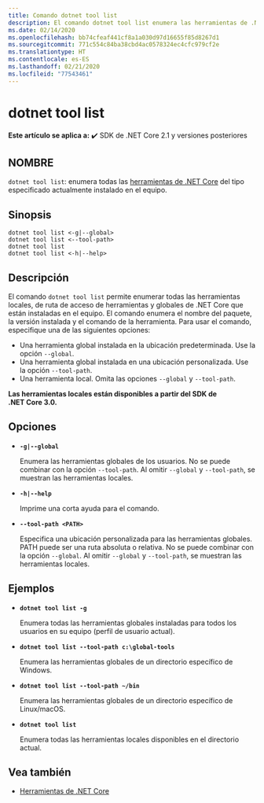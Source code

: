 ```yaml
---
title: Comando dotnet tool list
description: El comando dotnet tool list enumera las herramientas de .NET Core que están instaladas en el equipo.
ms.date: 02/14/2020
ms.openlocfilehash: bb74cfeaf441cf8a1a030d97d16655f85d8267d1
ms.sourcegitcommit: 771c554c84ba38cbd4ac0578324ec4cfc979cf2e
ms.translationtype: HT
ms.contentlocale: es-ES
ms.lasthandoff: 02/21/2020
ms.locfileid: "77543461"
---
```

# <a name="dotnet-tool-list"></a>dotnet tool list

**Este artículo se aplica a:** ✔️ SDK de .NET Core 2.1 y versiones posteriores

## <a name="name"></a>NOMBRE

`dotnet tool list`: enumera todas las [herramientas de .NET Core](global-tools.md) del tipo especificado actualmente instalado en el equipo.

## <a name="synopsis"></a>Sinopsis

```dotnetcli
dotnet tool list <-g|--global>
dotnet tool list <--tool-path>
dotnet tool list
dotnet tool list <-h|--help>
```

## <a name="description"></a>Descripción

El comando `dotnet tool list` permite enumerar todas las herramientas locales, de ruta de acceso de herramientas y globales de .NET Core que están instaladas en el equipo. El comando enumera el nombre del paquete, la versión instalada y el comando de la herramienta.  Para usar el comando, especifique una de las siguientes opciones:

* Una herramienta global instalada en la ubicación predeterminada. Use la opción `--global`.
* Una herramienta global instalada en una ubicación personalizada. Use la opción `--tool-path`.
* Una herramienta local. Omita las opciones `--global` y `--tool-path`.

**Las herramientas locales están disponibles a partir del SDK de .NET Core 3.0.**

## <a name="options"></a>Opciones

- **`-g|--global`**

  Enumera las herramientas globales de los usuarios. No se puede combinar con la opción `--tool-path`. Al omitir `--global` y `--tool-path`, se muestran las herramientas locales. 

- **`-h|--help`**

  Imprime una corta ayuda para el comando.

- **`--tool-path <PATH>`**

  Especifica una ubicación personalizada para las herramientas globales. PATH puede ser una ruta absoluta o relativa. No se puede combinar con la opción `--global`. Al omitir `--global` y `--tool-path`, se muestran las herramientas locales. 

## <a name="examples"></a>Ejemplos

- **`dotnet tool list -g`**

  Enumera todas las herramientas globales instaladas para todos los usuarios en su equipo (perfil de usuario actual).

- **`dotnet tool list --tool-path c:\global-tools`**

  Enumera las herramientas globales de un directorio específico de Windows.

- **`dotnet tool list --tool-path ~/bin`**

  Enumera las herramientas globales de un directorio específico de Linux/macOS.

- **`dotnet tool list`**

  Enumera todas las herramientas locales disponibles en el directorio actual.

## <a name="see-also"></a>Vea también

- [Herramientas de .NET Core](global-tools.md)
